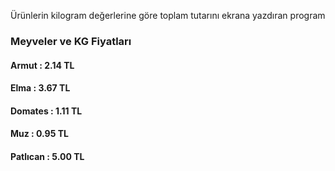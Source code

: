 Ürünlerin kilogram değerlerine göre toplam tutarını ekrana yazdıran program

<h3>Meyveler ve KG Fiyatları</h3>
<h4>Armut    : 2.14 TL </h4>
<h4>Elma     : 3.67 TL</h4>
<h4>Domates  : 1.11 TL</h4>
<h4>Muz      : 0.95 TL</h4>
<h4>Patlıcan : 5.00 TL</h4>


